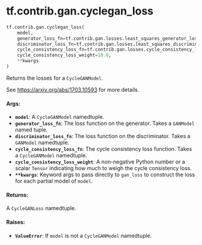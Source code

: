 <div itemscope itemtype="http://developers.google.com/ReferenceObject">
<meta itemprop="name" content="tf.contrib.gan.cyclegan_loss" />
<meta itemprop="path" content="Stable" />
</div>

# tf.contrib.gan.cyclegan_loss

``` python
tf.contrib.gan.cyclegan_loss(
    model,
    generator_loss_fn=tf.contrib.gan.losses.least_squares_generator_loss,
    discriminator_loss_fn=tf.contrib.gan.losses.least_squares_discriminator_loss,
    cycle_consistency_loss_fn=tf.contrib.gan.losses.cycle_consistency_loss,
    cycle_consistency_loss_weight=10.0,
    **kwargs
)
```

Returns the losses for a `CycleGANModel`.

See https://arxiv.org/abs/1703.10593 for more details.

#### Args:

* <b>`model`</b>: A `CycleGANModel` namedtuple.
* <b>`generator_loss_fn`</b>: The loss function on the generator. Takes a `GANModel`
    named tuple.
* <b>`discriminator_loss_fn`</b>: The loss function on the discriminator. Takes a
    `GANModel` namedtuple.
* <b>`cycle_consistency_loss_fn`</b>: The cycle consistency loss function. Takes a
    `CycleGANModel` namedtuple.
* <b>`cycle_consistency_loss_weight`</b>: A non-negative Python number or a scalar
    `Tensor` indicating how much to weigh the cycle consistency loss.
* <b>`**kwargs`</b>: Keyword args to pass directly to `gan_loss` to construct the loss
    for each partial model of `model`.


#### Returns:

A `CycleGANLoss` namedtuple.


#### Raises:

* <b>`ValueError`</b>: If `model` is not a `CycleGANModel` namedtuple.